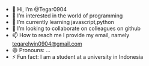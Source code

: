- 👋 Hi, I’m @Tegar0904
- 👀 I’m interested in the world of programming
- 🌱 I’m currently learning javascript,python
- 💞️ I’m looking to collaborate on colleagues on github
- 📫 How to reach me I provide my email, namely tegarelwin0904@gmail.com
- 😄 Pronouns: ...
- ⚡ Fun fact: I am a student at a university in Indonesia

<!---
Tegar0904/Tegar0904 is a ✨ special ✨ repository because its `README.md` (this file) appears on your GitHub profile.
You can click the Preview link to take a look at your changes.
--->
